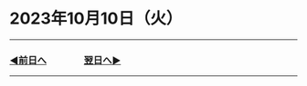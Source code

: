 # 2023年10月10日（火）

---

### [◀️前日へ](https://github.com/yuasys/chatty-journal/blob/main/2023/10/2023-10-09.md)&emsp;&emsp;&emsp;&emsp;[翌日へ▶️](https://github.com/yuasys/chatty-journal/blob/main/2023/10/2023-10-11.md)

---
